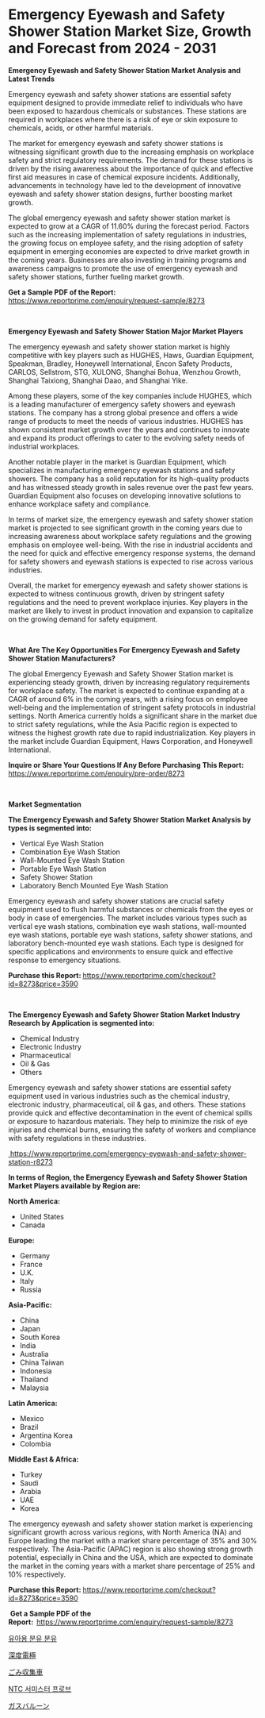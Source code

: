 <p><h1>Emergency Eyewash and Safety Shower Station Market Size, Growth and Forecast from 2024 - 2031</h1></p><p><strong>Emergency Eyewash and Safety Shower Station Market Analysis and Latest Trends</strong></p>
<p><p>Emergency eyewash and safety shower stations are essential safety equipment designed to provide immediate relief to individuals who have been exposed to hazardous chemicals or substances. These stations are required in workplaces where there is a risk of eye or skin exposure to chemicals, acids, or other harmful materials.</p><p>The market for emergency eyewash and safety shower stations is witnessing significant growth due to the increasing emphasis on workplace safety and strict regulatory requirements. The demand for these stations is driven by the rising awareness about the importance of quick and effective first aid measures in case of chemical exposure incidents. Additionally, advancements in technology have led to the development of innovative eyewash and safety shower station designs, further boosting market growth.</p><p>The global emergency eyewash and safety shower station market is expected to grow at a CAGR of 11.60% during the forecast period. Factors such as the increasing implementation of safety regulations in industries, the growing focus on employee safety, and the rising adoption of safety equipment in emerging economies are expected to drive market growth in the coming years. Businesses are also investing in training programs and awareness campaigns to promote the use of emergency eyewash and safety shower stations, further fueling market growth.</p></p>
<p><strong>Get a Sample PDF of the Report:&nbsp;</strong> <a href="https://www.reportprime.com/enquiry/request-sample/8273">https://www.reportprime.com/enquiry/request-sample/8273</a></p>
<p>&nbsp;</p>
<p><strong>Emergency Eyewash and Safety Shower Station Major Market Players</strong></p>
<p><p>The emergency eyewash and safety shower station market is highly competitive with key players such as HUGHES, Haws, Guardian Equipment, Speakman, Bradley, Honeywell International, Encon Safety Products, CARLOS, Sellstrom, STG, XULONG, Shanghai Bohua, Wenzhou Growth, Shanghai Taixiong, Shanghai Daao, and Shanghai Yike.</p><p>Among these players, some of the key companies include HUGHES, which is a leading manufacturer of emergency safety showers and eyewash stations. The company has a strong global presence and offers a wide range of products to meet the needs of various industries. HUGHES has shown consistent market growth over the years and continues to innovate and expand its product offerings to cater to the evolving safety needs of industrial workplaces.</p><p>Another notable player in the market is Guardian Equipment, which specializes in manufacturing emergency eyewash stations and safety showers. The company has a solid reputation for its high-quality products and has witnessed steady growth in sales revenue over the past few years. Guardian Equipment also focuses on developing innovative solutions to enhance workplace safety and compliance.</p><p>In terms of market size, the emergency eyewash and safety shower station market is projected to see significant growth in the coming years due to increasing awareness about workplace safety regulations and the growing emphasis on employee well-being. With the rise in industrial accidents and the need for quick and effective emergency response systems, the demand for safety showers and eyewash stations is expected to rise across various industries.</p><p>Overall, the market for emergency eyewash and safety shower stations is expected to witness continuous growth, driven by stringent safety regulations and the need to prevent workplace injuries. Key players in the market are likely to invest in product innovation and expansion to capitalize on the growing demand for safety equipment.</p></p>
<p>&nbsp;</p>
<p><strong>What Are The Key Opportunities For Emergency Eyewash and Safety Shower Station Manufacturers?</strong></p>
<p><p>The global Emergency Eyewash and Safety Shower Station market is experiencing steady growth, driven by increasing regulatory requirements for workplace safety. The market is expected to continue expanding at a CAGR of around 6% in the coming years, with a rising focus on employee well-being and the implementation of stringent safety protocols in industrial settings. North America currently holds a significant share in the market due to strict safety regulations, while the Asia Pacific region is expected to witness the highest growth rate due to rapid industrialization. Key players in the market include Guardian Equipment, Haws Corporation, and Honeywell International.</p></p>
<p><strong>Inquire or Share Your Questions If Any Before Purchasing This Report:</strong> <a href="https://www.reportprime.com/enquiry/pre-order/8273">https://www.reportprime.com/enquiry/pre-order/8273</a></p>
<p>&nbsp;</p>
<p><strong>Market Segmentation</strong></p>
<p><strong>The Emergency Eyewash and Safety Shower Station Market Analysis by types is segmented into:</strong></p>
<p><ul><li>Vertical Eye Wash Station</li><li>Combination Eye Wash Station</li><li>Wall-Mounted Eye Wash Station</li><li>Portable Eye Wash Station</li><li>Safety Shower Station</li><li>Laboratory Bench Mounted Eye Wash Station</li></ul></p>
<p><p>Emergency eyewash and safety shower stations are crucial safety equipment used to flush harmful substances or chemicals from the eyes or body in case of emergencies. The market includes various types such as vertical eye wash stations, combination eye wash stations, wall-mounted eye wash stations, portable eye wash stations, safety shower stations, and laboratory bench-mounted eye wash stations. Each type is designed for specific applications and environments to ensure quick and effective response to emergency situations.</p></p>
<p><strong>Purchase this Report:&nbsp;</strong><a href="https://www.reportprime.com/checkout?id=8273&price=3590">https://www.reportprime.com/checkout?id=8273&price=3590</a></p>
<p>&nbsp;</p>
<p><strong>The Emergency Eyewash and Safety Shower Station Market Industry Research by Application is segmented into:</strong></p>
<p><ul><li>Chemical Industry</li><li>Electronic Industry</li><li>Pharmaceutical</li><li>Oil & Gas</li><li>Others</li></ul></p>
<p><p>Emergency eyewash and safety shower stations are essential safety equipment used in various industries such as the chemical industry, electronic industry, pharmaceutical, oil & gas, and others. These stations provide quick and effective decontamination in the event of chemical spills or exposure to hazardous materials. They help to minimize the risk of eye injuries and chemical burns, ensuring the safety of workers and compliance with safety regulations in these industries.</p></p>
<p><a href="https://www.reportprime.com/emergency-eyewash-and-safety-shower-station-r8273">&nbsp;https://www.reportprime.com/emergency-eyewash-and-safety-shower-station-r8273</a></p>
<p><strong>In terms of Region, the Emergency Eyewash and Safety Shower Station Market Players available by Region are:</strong></p>
<p>
    <p> <strong> North America: </strong>
        <ul>
            <li>United States</li>
            <li>Canada</li>
        </ul>
        </p> 
    <p> <strong> Europe: </strong>
        <ul>
            <li>Germany</li>
            <li>France</li>
            <li>U.K.</li>
            <li>Italy</li>
            <li>Russia</li>
        </ul>
        </p> 
    <p> <strong> Asia-Pacific: </strong>
        <ul>
            <li>China</li>
            <li>Japan</li>
            <li>South Korea</li>
            <li>India</li>
            <li>Australia</li>
            <li>China Taiwan</li>
            <li>Indonesia</li>
            <li>Thailand</li>
            <li>Malaysia</li>
        </ul>
        </p> 
    <p> <strong> Latin America: </strong>
        <ul>
            <li>Mexico</li>
            <li>Brazil</li>
            <li>Argentina Korea</li>
            <li>Colombia</li>
        </ul>
        </p> 
    <p> <strong> Middle East & Africa: </strong>
        <ul>
            <li>Turkey</li>
            <li>Saudi</li>
            <li>Arabia</li>
            <li>UAE</li>
            <li>Korea</li>
        </ul>
    </p>
    </p>
<p><p>The emergency eyewash and safety shower station market is experiencing significant growth across various regions, with North America (NA) and Europe leading the market with a market share percentage of 35% and 30% respectively. The Asia-Pacific (APAC) region is also showing strong growth potential, especially in China and the USA, which are expected to dominate the market in the coming years with a market share percentage of 25% and 10% respectively.</p></p>
<p><strong>Purchase this Report: </strong><a href="https://www.reportprime.com/checkout?id=8273&price=3590">https://www.reportprime.com/checkout?id=8273&price=3590</a></p>
<p>&nbsp;<strong>Get a Sample PDF of the Report:&nbsp;&nbsp;</strong><a href="https://www.reportprime.com/enquiry/request-sample/8273">https://www.reportprime.com/enquiry/request-sample/8273</a></p>
<p><strong></strong></p>
<p><p><a href="https://medium.com/@fabiancobuc20222022/%EC%9C%A0%EC%95%84%EC%9A%A9-%EB%B6%84%EC%9C%A0-%EC%8B%9C%EC%9E%A5-%EA%B7%9C%EB%AA%A8-%EC%8B%9C%EC%9E%A5-%EC%A0%84%EB%A7%9D-%EB%B0%8F-%EC%8B%9C%EC%9E%A5-%EC%98%88%EC%B8%A1-2024%EB%85%84%EB%B6%80%ED%84%B0-2031%EB%85%84%EA%B9%8C%EC%A7%80-a9f258d5b9be">유아용 분유 분유</a></p><p><a href="https://medium.com/@jonathanailey6577467/%E6%B7%B1%E5%BA%A6%E9%9B%BB%E6%A5%B5%E5%B8%82%E5%A0%B4%E8%A6%8F%E6%A8%A1-%E5%B8%82%E5%A0%B4%E5%B1%95%E6%9C%9B%E5%92%8C%E5%B8%82%E5%A0%B4%E9%A0%90%E6%B8%AC-2024%E5%B9%B4%E8%87%B32031%E5%B9%B4-c1479559193b">深度電極</a></p><p><a href="https://medium.com/@edwards13jessica/%E3%82%B4%E3%83%9F%E5%8F%8E%E9%9B%86%E8%BB%8A%E5%B8%82%E5%A0%B4-2031%E5%B9%B4%E3%81%BE%E3%81%A7%E3%81%AE%E6%88%90%E5%8A%9F%E3%81%99%E3%82%8B%E3%83%93%E3%82%B8%E3%83%8D%E3%82%B9%E6%88%A6%E7%95%A5%E4%BA%88%E6%B8%AC%E3%81%AE%E9%8D%B5-5672b5921d21">ごみ収集車</a></p><p><a href="https://medium.com/@nyahreinger1/ntc-%EB%B3%B4%EC%98%A8%EC%B2%B4-%ED%94%84%EB%A1%9C%EB%B8%8C-%EC%8B%9C%EC%9E%A5-%EA%B7%9C%EB%AA%A8%EA%B0%80-%EA%B8%80%EB%A1%9C%EB%B2%8C-%EC%82%B0%EC%97%85%EC%9D%98-%EC%B5%9C%EC%83%81%EC%9D%98-%EB%A7%88%EC%BC%80%ED%8C%85-%EC%B1%84%EB%84%90%EC%9D%84-%EB%93%9C%EB%9F%AC%EB%83%85%EB%8B%88%EB%8B%A4-dd26eb33b8bf">NTC 서미스터 프로브</a></p><p><a href="https://github.com/EstaSprer20231/Market-Research-Report-List-1/blob/main/666866722709.md">ガスバルーン</a></p></p>
